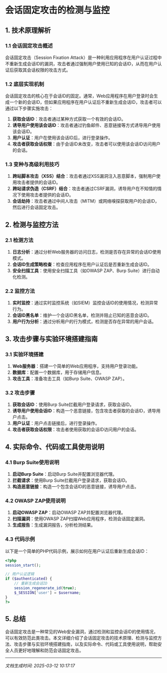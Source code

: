 # 会话固定攻击的检测与监控

## 1. 技术原理解析

### 1.1 会话固定攻击概述
会话固定攻击（Session Fixation Attack）是一种利用应用程序在用户认证过程中不重新生成会话ID的漏洞，攻击者通过强制用户使用已知的会话ID，从而在用户认证后获取其会话权限的攻击方式。

### 1.2 底层实现机制
会话固定攻击的核心在于会话ID的固定。通常，Web应用程序在用户登录时会生成一个新的会话ID，但如果应用程序在用户认证后不重新生成会话ID，攻击者可以通过以下步骤实施攻击：

1. **获取会话ID**：攻击者通过某种方式获取一个有效的会话ID。
2. **诱导用户使用该会话ID**：攻击者通过钓鱼邮件、恶意链接等方式诱导用户使用该会话ID。
3. **用户认证**：用户在使用该会话ID后，进行登录操作。
4. **攻击者获取会话权限**：由于会话ID未改变，攻击者可以使用该会话ID访问用户的会话。

### 1.3 变种与高级利用技巧
1. **跨站脚本攻击（XSS）结合**：攻击者通过XSS漏洞注入恶意脚本，强制用户使用攻击者提供的会话ID。
2. **跨站请求伪造（CSRF）结合**：攻击者通过CSRF漏洞，诱导用户在不知情的情况下使用攻击者提供的会话ID。
3. **会话劫持**：攻击者通过中间人攻击（MITM）或网络嗅探获取用户的会话ID，然后进行会话固定攻击。

## 2. 检测与监控方法

### 2.1 检测方法
1. **日志分析**：通过分析Web服务器的访问日志，检测是否存在异常的会话ID使用模式。
2. **会话ID生成策略检查**：检查应用程序在用户认证后是否重新生成会话ID。
3. **安全扫描工具**：使用安全扫描工具（如OWASP ZAP、Burp Suite）进行自动化检测。

### 2.2 监控方法
1. **实时监控**：通过实时监控系统（如SIEM）监控会话ID的使用情况，检测异常行为。
2. **会话ID黑名单**：维护一个会话ID黑名单，检测并阻止已知的恶意会话ID。
3. **用户行为分析**：通过分析用户的行为模式，检测是否存在异常的用户会话。

## 3. 攻击步骤与实验环境搭建指南

### 3.1 实验环境搭建
1. **Web服务器**：搭建一个简单的Web应用程序，支持用户登录功能。
2. **数据库**：配置一个数据库，用于存储用户信息。
3. **攻击工具**：准备攻击工具（如Burp Suite、OWASP ZAP）。

### 3.2 攻击步骤
1. **获取会话ID**：使用Burp Suite拦截用户登录请求，获取会话ID。
2. **诱导用户使用会话ID**：构造一个恶意链接，包含攻击者获取的会话ID，诱导用户点击。
3. **用户认证**：用户点击链接后，进行登录操作。
4. **攻击者获取会话权限**：攻击者使用获取的会话ID访问用户的会话。

## 4. 实际命令、代码或工具使用说明

### 4.1 Burp Suite使用说明
1. **启动Burp Suite**：启动Burp Suite并配置浏览器代理。
2. **拦截请求**：使用Burp Suite拦截用户登录请求，获取会话ID。
3. **构造恶意链接**：构造一个包含会话ID的恶意链接，诱导用户点击。

### 4.2 OWASP ZAP使用说明
1. **启动OWASP ZAP**：启动OWASP ZAP并配置浏览器代理。
2. **扫描漏洞**：使用OWASP ZAP扫描Web应用程序，检测会话固定漏洞。
3. **生成报告**：生成漏洞报告，分析检测结果。

### 4.3 代码示例
以下是一个简单的PHP代码示例，展示如何在用户认证后重新生成会话ID：

```php
<?php
session_start();

// 用户认证逻辑
if ($authenticated) {
    // 重新生成会话ID
    session_regenerate_id(true);
    $_SESSION['user'] = $username;
}
?>
```

## 5. 总结
会话固定攻击是一种常见的Web安全漏洞，通过检测和监控会话ID的使用情况，可以有效防范此类攻击。本文详细介绍了会话固定攻击的技术原理、检测与监控方法、攻击步骤与实验环境搭建指南，以及实际命令、代码或工具使用说明，帮助安全人员更好地理解和防范会话固定攻击。

---

*文档生成时间: 2025-03-12 10:17:17*
